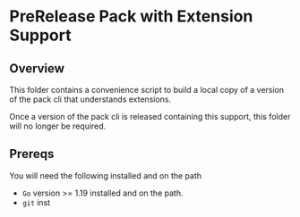 # PreRelease Pack with Extension Support

## Overview

This folder contains a convenience script to build a local copy of a version of the pack cli that understands extensions. 

Once a version of the pack cli is released containing this support, this folder will no longer be required. 

## Prereqs

You will need the following installed and on the path

- `Go` version >= 1.19 installed and on the path.
- `git` inst
